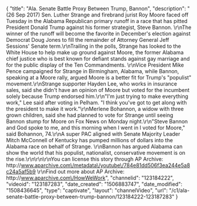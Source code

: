 {
    "title": "Ala. Senate Battle Proxy Between Trump, Bannon",
    "description": "(26 Sep 2017) Sen. Luther Strange and firebrand jurist Roy Moore faced off Tuesday in the Alabama Republican primary runoff in a race that has pitted President Donald Trump against his former strategist, Steve Bannon. \r\nThe winner of the runoff will become the favorite in December's election against Democrat Doug Jones to fill the remainder of Attorney General Jeff Sessions' Senate term.\r\nTrailing in the polls, Strange has looked to the White House to help make up ground against Moore, the former Alabama chief justice who is best known for defiant stands against gay marriage and for the public display of the Ten Commandments. \r\nVice President Mike Pence campaigned for Strange in Birmingham, Alabama, while Bannon, speaking at a Moore rally, argued Moore is a better fit for Trump's \"populist\" movement.\r\nStrange supporter Hayden Lee, who works in insurance sales, said she didn't have an opinion of Moore but voted for the incumbent solely because Trump endorsed him.\r\n\"I'm just trying to make everything work,\" Lee said after voting in Pelham. \"I think you've got to get along with the president to make it work.\"\r\nMerlene Bohannon, a widow with three grown children, said she had planned to vote for Strange until seeing Bannon stump for Moore on Fox News on Monday night.\r\n\"Steve Bannon and God spoke to me, and this morning when I went in I voted for Moore,\" said Bohannon, 74.\r\nA super PAC aligned with Senate Majority Leader Mitch McConnell of Kentucky has pumped millions of dollars into the Alabama race on behalf of Strange. \r\nBannon has argued Alabama can show the world that his populist, nationalist, conservative movement is on the rise.\r\n\r\n\r\nYou can license this story through AP Archive: http:\/\/www.aparchive.com\/metadata\/youtube\/784e81dd506f3ea244e5a8c24a5af5b9 \r\nFind out more about AP Archive: http:\/\/www.aparchive.com\/HowWeWork",
    "channelid": "123184222",
    "videoid": "123187283",
    "date_created": "1506883747",
    "date_modified": "1508436645",
    "type": "captivate",
    "layout": "channelVideo",
    "url": "\/c1\/ala-senate-battle-proxy-between-trump-bannon\/123184222-123187283"
}